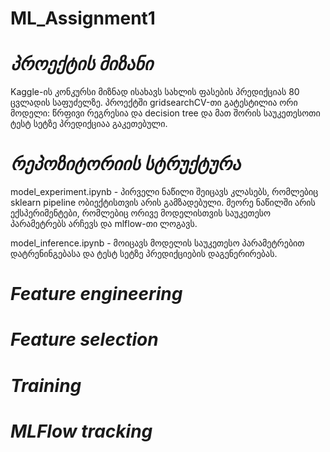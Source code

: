 # ML_Assignment1

# *პროექტის მიზანი*

Kaggle-ის კონკურსი მიზნად ისახავს სახლის ფასების პრედიქციას 80 ცვლადის საფუძელზე. პროექტში gridsearchCV-თი გატესტილია ორი მოდელი: წრფივი რეგრესია და decision tree და მათ შორის საუკეთესოთი ტესტ სეტზე პრედიქციაა გაკეთებული.

# *რეპოზიტორიის სტრუქტურა*
model_experiment.ipynb - პირველი ნაწილი შეიცავს კლასებს, რომლებიც sklearn pipeline ობიექტისთვის არის გამზადებული. მეორე ნაწილში არის ექსპერიმენტები, რომლებიც ორივე მოდელისთვის საუკეთესო პარამეტრებს არჩევს და mlflow-თი ლოგავს.

model_inference.ipynb - მოიცავს მოდელის საუკეთესო პარამეტრებით დატრენინგებასა და ტესტ სეტზე პრედიქციების დაგენერირებას.

# *Feature engineering*


# *Feature selection*


# *Training*


# *MLFlow tracking*




